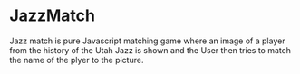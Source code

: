 # JazzMatch

Jazz match is pure Javascript matching game where an image of a player from the history of the Utah Jazz is shown and the User then tries to match the name of the plyer to the picture.
